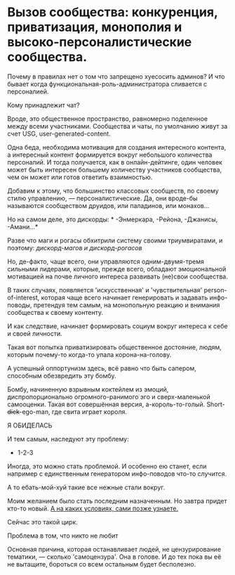 # Вызов сообщества: конкуренция, приватизация, монополия и высоко-персоналистические сообщества.

Почему в правилах нет о том что запрещено хуесосить админов? И что бывает когда функциональная-роль-администратора сливается с персоналией.

Кому принадлежит чат?

Вроде, это общественное пространство, равномерно поделенное между всеми участниками. Сообщества и чаты, по умолчанию живут за счет USG, user-generated-content. 

Одна беда, необходима мотивация для создания интересного контента, а интересный контент формируется вокруг небольшого количества персоналий. И тогда получается, как в онлайн-дейтинге, один человек может быть интересен большему количеству участников сообщества, чем он может или готов ответить взаимностью.

Добавим к этому, что большинство классовых сообществ, по своему стилю управлению, — персоналистические. Да, они вроде-бы называются сообществом друидов, или паладинов, или монахов...

Но на самом деле, это дискорды: * -Энмеркара, -Рейона, -Джанисы, -Амани...*

Разве что маги и рогасы обхитрили систему своими триумвиратами, и поэтому: *дискорд-магов и дискорд-рогасов*

Но, де-факто, чаще всего, они управляются одним-двумя-тремя сильными лидерами, которые, прежде всего, обладают эмоциональной мотивацией на почве личного интереса развивать (не)свои сообщества.

В таких случаях, появляется 'искусственная' и 'чувствительная' person-of-interest, которая чаще всего начинает генерировать и задавать инфо-поводы, претендуя тем самым, на монопольную реакцию и внимания сообщества к своему контенту. 

И как следствие, начинает формировать социум вокруг интереса к себе и своей личности.

Такая вот попытка приватизировать общественное достояние, людям, которым почему-то когда-то упала корона-на-голову.

А успешный оппортунизм здесь, всё равно что быть сапером, способным обезвредить эту бомбу.

Бомбу, начиненную взрывным коктейлем из эмоций, диспропорционально огромного-ранимого эго и сверх-маленькой самооценки. Такая вот совершённая версия, а-король-то-голый. Short-~~dick~~-ego-man, где свита играет короля.

Я ОБИДЕЛАСЬ

И тем самым, наследуют эту проблему:
- 1-2-3

Иногда, это можно стать проблемой. И особенно ею станет, если например с единственным генератором инфо-поводов что-то случится.

А то ебать-мой-хуй такие все нежные стали вокруг.

Моим желанием было стать последним назначенным. Но завтра придет кто-то новый. [А на каких условиях, сами позже узнаете.](https://www.youtube.com/watch?v=Z-7j2YKig_I)


Сейчас это такой цирк.

Проблема в том, что никто не любит


Основная причина, которая останавливает людей, не цензурирование тематики, — сколько 'самоцензура'.
Она в голове. И до тех пока вы её не вытащите, бороться со всем остальным будет бесполезно.